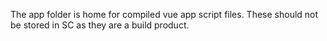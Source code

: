 ﻿The app folder is home for compiled vue app script files. These should not be stored in SC as they are a build product.